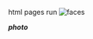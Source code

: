 html pages run
![faces](https://user-images.githubusercontent.com/74053116/103475009-68fe5700-4dcf-11eb-9362-132535f15b76.png)

**_photo_**
